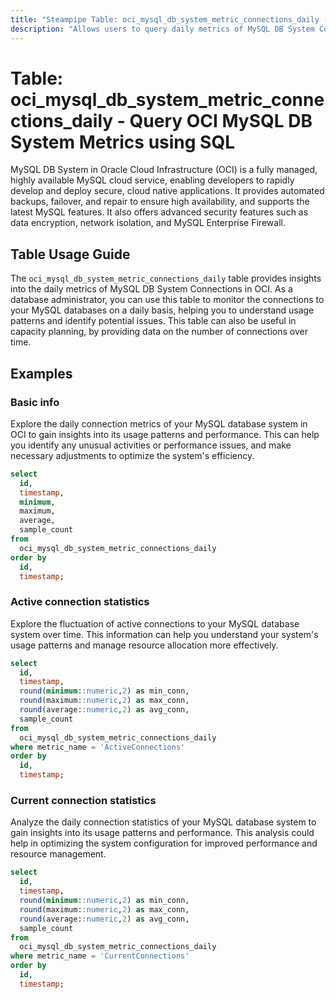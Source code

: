 ```yaml
---
title: "Steampipe Table: oci_mysql_db_system_metric_connections_daily - Query OCI MySQL DB System Metrics using SQL"
description: "Allows users to query daily metrics of MySQL DB System Connections in OCI."
---
```


# Table: oci_mysql_db_system_metric_connections_daily - Query OCI MySQL DB System Metrics using SQL

MySQL DB System in Oracle Cloud Infrastructure (OCI) is a fully managed, highly available MySQL cloud service, enabling developers to rapidly develop and deploy secure, cloud native applications. It provides automated backups, failover, and repair to ensure high availability, and supports the latest MySQL features. It also offers advanced security features such as data encryption, network isolation, and MySQL Enterprise Firewall.

## Table Usage Guide

The `oci_mysql_db_system_metric_connections_daily` table provides insights into the daily metrics of MySQL DB System Connections in OCI. As a database administrator, you can use this table to monitor the connections to your MySQL databases on a daily basis, helping you to understand usage patterns and identify potential issues. This table can also be useful in capacity planning, by providing data on the number of connections over time.

## Examples

### Basic info
Explore the daily connection metrics of your MySQL database system in OCI to gain insights into its usage patterns and performance. This can help you identify any unusual activities or performance issues, and make necessary adjustments to optimize the system's efficiency.

```sql
select
  id,
  timestamp,
  minimum,
  maximum,
  average,
  sample_count
from
  oci_mysql_db_system_metric_connections_daily
order by
  id,
  timestamp;
```

### Active connection statistics
Explore the fluctuation of active connections to your MySQL database system over time. This information can help you understand your system's usage patterns and manage resource allocation more effectively.

```sql
select
  id,
  timestamp,
  round(minimum::numeric,2) as min_conn,
  round(maximum::numeric,2) as max_conn,
  round(average::numeric,2) as avg_conn,
  sample_count
from
  oci_mysql_db_system_metric_connections_daily
where metric_name = 'ActiveConnections'
order by
  id,
  timestamp;
```

### Current connection statistics
Analyze the daily connection statistics of your MySQL database system to gain insights into its usage patterns and performance. This analysis could help in optimizing the system configuration for improved performance and resource management.

```sql
select
  id,
  timestamp,
  round(minimum::numeric,2) as min_conn,
  round(maximum::numeric,2) as max_conn,
  round(average::numeric,2) as avg_conn,
  sample_count
from
  oci_mysql_db_system_metric_connections_daily
where metric_name = 'CurrentConnections'
order by
  id,
  timestamp;
```